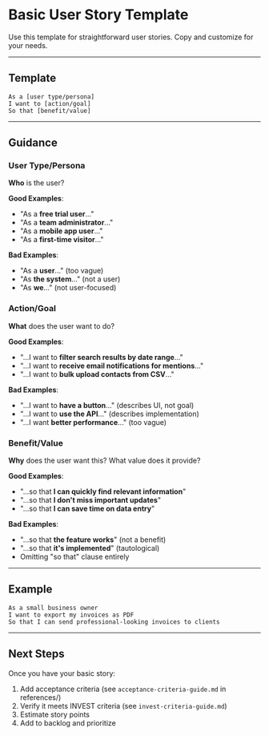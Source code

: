 # Basic User Story Template

Use this template for straightforward user stories. Copy and customize for your needs.

---

## Template

```
As a [user type/persona]
I want to [action/goal]
So that [benefit/value]
```

---

## Guidance

### User Type/Persona
**Who** is the user?

**Good Examples**:
- "As a **free trial user**..."
- "As a **team administrator**..."
- "As a **mobile app user**..."
- "As a **first-time visitor**..."

**Bad Examples**:
- "As a **user**..." (too vague)
- "As **the system**..." (not a user)
- "As **we**..." (not user-focused)

### Action/Goal
**What** does the user want to do?

**Good Examples**:
- "...I want to **filter search results by date range**..."
- "...I want to **receive email notifications for mentions**..."
- "...I want to **bulk upload contacts from CSV**..."

**Bad Examples**:
- "...I want to **have a button**..." (describes UI, not goal)
- "...I want to **use the API**..." (describes implementation)
- "...I want **better performance**..." (too vague)

### Benefit/Value
**Why** does the user want this? What value does it provide?

**Good Examples**:
- "...so that **I can quickly find relevant information**"
- "...so that **I don't miss important updates**"
- "...so that **I can save time on data entry**"

**Bad Examples**:
- "...so that **the feature works**" (not a benefit)
- "...so that **it's implemented**" (tautological)
- Omitting "so that" clause entirely

---

## Example

```
As a small business owner
I want to export my invoices as PDF
So that I can send professional-looking invoices to clients
```

---

## Next Steps

Once you have your basic story:
1. Add acceptance criteria (see `acceptance-criteria-guide.md` in references/)
2. Verify it meets INVEST criteria (see `invest-criteria-guide.md`)
3. Estimate story points
4. Add to backlog and prioritize
